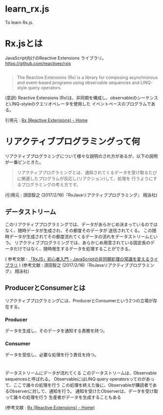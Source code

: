 # learn_rx.js
To learn Rx.js.

# Rx.jsとは
JavaScript向けのReactive Extensions ライブラリ。
https://github.com/reactivex/rxjs

##

> The Reactive Extensions (Rx) is a library for composing asynchronous and
 event-based programs using observable sequences and LINQ-style query operators.

(意訳)
Reactive Extensions (Rx)は、非同期を構成し、observableのシーケンスとLINQ-styleのクエリオペレータを使用した
イベントベースのプログラムである。

引用元 : [Rx (Reactive Extensions) - Home](https://rx.codeplex.com/)


# リアクティブプログラミングって何
リアクティブプログラミングについて様々な説明のされ方があるが、以下の説明が一番ピンときた。

> リアクティブプログラミングとは、通知されてくるデータを受け取るたびに関連したプログラムが反応し(リアクション)して、処理を
行うようにするプログラミングの考え方です。

(引用元 : 須田智之 (2017/2/16)『RxJavaリアクティブプログラミング』 翔泳社)

## データストリーム
このリアクティブプログラミングでは、データがあらかじめ決まっているのではなく、随時データが生成され、その都度そのデータが
送信されてくる。
この随時データが生成されてその都度流れてくるデータの流れをデータストリームという。
リアクティブプログラミングでは、あらかじめ用意されている固定長のデータだけではなく、随時発生するデータを処理することができる。

( 参考文献 :
[「RxJS」初心者入門 - JavaScriptの非同期処理の常識を変えるライブラリ](https://liginc.co.jp/web/js/151272) )
(参考文献 : 須田智之 (2017/2/16)『RxJavaリアクティブプログラミング』 翔泳社)

## ProducerとConsumerとは
リアクティブプログラミングには、ProducerとConsumerという2つの立場が存在する。


### Producer
データを生成し、そのデータを通知する責務を持つ。

### Consumer
データを受信し、必要な処理を行う責任を持つ。

#
データストリームにデータが流れてくる
このデータストリームは、Observable sequencesと呼ばれる。
ObservableにはLINQ query operatorsってのがあって、ここで諸々の処理を行う
この処理を終えた後に、Observableが購読者であるObserverに対して、通知を行う。
通知を受けたObserverは、データを受け取って諸々の処理を行う
生産者がデータを生成することもある

(参考文献 : [Rx (Reactive Extensions) - Home](https://rx.codeplex.com/))

